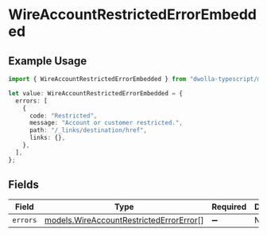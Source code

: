 # WireAccountRestrictedErrorEmbedded

## Example Usage

```typescript
import { WireAccountRestrictedErrorEmbedded } from "dwolla-typescript/models";

let value: WireAccountRestrictedErrorEmbedded = {
  errors: [
    {
      code: "Restricted",
      message: "Account or customer restricted.",
      path: "/_links/destination/href",
      links: {},
    },
  ],
};
```

## Fields

| Field                                                                                    | Type                                                                                     | Required                                                                                 | Description                                                                              |
| ---------------------------------------------------------------------------------------- | ---------------------------------------------------------------------------------------- | ---------------------------------------------------------------------------------------- | ---------------------------------------------------------------------------------------- |
| `errors`                                                                                 | [models.WireAccountRestrictedErrorError](../models/wireaccountrestrictederrorerror.md)[] | :heavy_minus_sign:                                                                       | N/A                                                                                      |